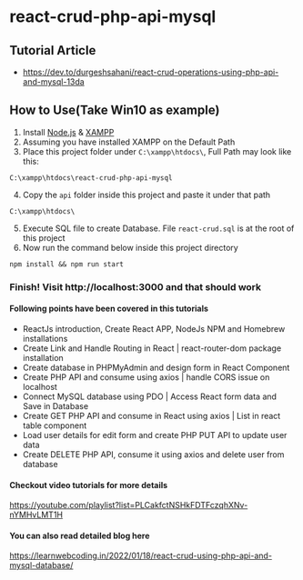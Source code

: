 # react-crud-php-api-mysql

## Tutorial Article
+ https://dev.to/durgeshsahani/react-crud-operations-using-php-api-and-mysql-13da

## How to Use(Take Win10 as example)
1. Install [Node.js](https://nodejs.org/en/) & [XAMPP](https://www.apachefriends.org/)
2. Assuming you have installed XAMPP on the Default Path
3. Place this project folder under ``` C:\xampp\htdocs\ ```, Full Path may look like this:
```
C:\xampp\htdocs\react-crud-php-api-mysql
```
4. Copy the ```api``` folder inside this project and paste it under that path
```
C:\xampp\htdocs\
```
5. Execute SQL file to create Database. File ```react-crud.sql``` is at the root of this project
6. Now run the command below inside this project directory
```
npm install && npm run start
```

### Finish! Visit http://localhost:3000 and that should work

#### Following points have been covered in this tutorials
- ReactJs introduction, Create React APP, NodeJs NPM and Homebrew installations
- Create Link and Handle Routing in React | react-router-dom package installation
- Create database in PHPMyAdmin and design form in React Component
- Create PHP API and consume using axios | handle CORS issue on localhost
- Connect MySQL database using PDO | Access React form data and Save in Database
- Create GET PHP API and consume in React using axios | List in react table component
- Load user details for edit form and create PHP PUT API to update user data
- Create DELETE PHP API, consume it using axios and delete user from database

#### Checkout video tutorials for more details
https://youtube.com/playlist?list=PLCakfctNSHkFDTFczqhXNv-nYMHvLMT1H

#### You can also read detailed blog here
https://learnwebcoding.in/2022/01/18/react-crud-using-php-api-and-mysql-database/
